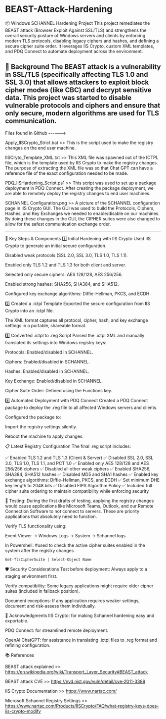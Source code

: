 # BEAST-Attack-Hardening
📦 Windows SCHANNEL Hardening Project
This project remediates the BEAST attack (Browser Exploit Against SSL/TLS) and strengthens the overall security posture of Windows servers and clients by enforcing modern TLS protocols, disabling legacy ciphers and hashes, and defining a secure cipher suite order. It leverages IIS Crypto, custom XML templates, and PDQ Connect to automate deployment across the environment.

🚨 Background
The BEAST attack is a vulnerability in SSL/TLS (specifically affecting TLS 1.0 and SSL 3.0) that allows attackers to exploit block cipher modes (like CBC) and decrypt sensitive data. This project was started to disable vulnerable protocols and ciphers and ensure that only secure, modern algorithms are used for TLS communication.
--------------------------------------------------------------------------------------------------------------------------------------------------------------
Files found in Github ------>

Apply_IISCrypto_Strict.bat >> This is the script used to make the registry changes on the end user machine. 

IISCryto_Template_XML.txt >> This XML file was spawned out of the ICTPL file, which is the template used by IIS Crypto to make the registry changes. The purpose of extracting the XML file was so that Chat GPT can have a reference file of the exact configuration needed to be made. 


PDQ_IISHardening_Script.ps1 >> This script was used to set up a package deployment in PDQ Connect. After creating the package deployment, we are able to remotely deploy the registry changes to end user machines. 


SCHANNEL Configuration.png >> A picture of the SCHANNEL configuration page in IIS Crypto GUI. The GUI was used to build the Protocols, Ciphers, Hashes, and Key Exchanges we needed to enable/disable on our machines. By doing these changes in the GUI, the CIPHER suites were also changed to allow for the safest communication exchange order.  

---------------------------------------------------------------------------------------------------------------------------------------------------------------
🔧 Key Steps & Components
1️⃣ Initial Hardening with IIS Crypto
Used IIS Crypto to generate an initial secure configuration.

Disabled weak protocols (SSL 2.0, SSL 3.0, TLS 1.0, TLS 1.1).

Enabled only TLS 1.2 and TLS 1.3 for both client and server.

Selected only secure ciphers: AES 128/128, AES 256/256.

Enabled strong hashes: SHA256, SHA384, and SHA512.

Configured key exchange algorithms: Diffie-Hellman, PKCS, and ECDH.

2️⃣ Created a .ictpl Template
Exported the secure configuration from IIS Crypto into an .ictpl file.

The XML format captures all protocol, cipher, hash, and key exchange settings in a portable, shareable format.

3️⃣ Converted .ictpl to .reg Script
Parsed the .ictpl XML and manually translated its settings into Windows registry keys:

Protocols: Enabled/disabled in SCHANNEL.

Ciphers: Enabled/disabled in SCHANNEL.

Hashes: Enabled/disabled in SCHANNEL.

Key Exchange: Enabled/disabled in SCHANNEL.

Cipher Suite Order: Defined using the Functions key.

4️⃣ Automated Deployment with PDQ Connect
Created a PDQ Connect package to deploy the .reg file to all affected Windows servers and clients.

Configured the package to:

Import the registry settings silently.

Reboot the machine to apply changes.

📋 Latest Registry Configuration
The final .reg script includes:

✅ Enabled TLS 1.2 and TLS 1.3 (Client & Server)
✅ Disabled SSL 2.0, SSL 3.0, TLS 1.0, TLS 1.1, and PCT 1.0
✅ Enabled only AES 128/128 and AES 256/256 ciphers
✅ Disabled all other weak ciphers
✅ Enabled SHA256, SHA384, SHA512 hashes
✅ Disabled MD5 and SHA1 hashes
✅ Enabled key exchange algorithms: Diffie-Hellman, PKCS, and ECDH
✅ Set minimum DHE key length to 2048 bits
✅ Disabled FIPS Algorithm Policy
✅ Included full cipher suite ordering to maintain compatibility while enforcing security

🚀 Testing:
During the first drafts of testing, applying the registry changes would cause applications like Microsoft Teams, Outlook, and our Remote Connection Software to not connect to servers. These are priority applications that absolutely need to function. 

Verify TLS functionality using:

Event Viewer → Windows Logs → System → Schannel logs.

In Powershell: #used to check the active cipher suites enabled in the system after the registry changes

	Get-TlsCipherSuite | Select-Object Name

🛡️ Security Considerations
Test before deployment: Always apply to a staging environment first.

Verify compatibility: Some legacy applications might require older cipher suites (included in fallback position).

Document exceptions: If any application requires weaker settings, document and risk-assess them individually.

📝 Acknowledgments
IIS Crypto: for making Schannel hardening easy and exportable.

PDQ Connect: for streamlined remote deployment.

OpenAI ChatGPT: for assistance in translating .ictpl files to .reg format and refining configuration.

📚 References

BEAST attack explained >> https://en.wikipedia.org/wiki/Transport_Layer_Security#BEAST_attack

BEAST attack CVE >> https://nvd.nist.gov/vuln/detail/cve-2011-3389

IIS Crypto Documentation >> https://www.nartac.com/

Microsoft Schannel Registry Settings >> https://www.nartac.com/Products/IISCrypto/FAQ/what-registry-keys-does-iis-crypto-modify
